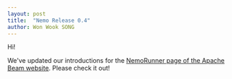 ```yaml
---
layout: post
title:  "Nemo Release 0.4"
author: Won Wook SONG
---
```



Hi!

We've updated our introductions for the [NemoRunner page of the Apache Beam website](https://beam.apache.org/documentation/runners/nemo/). Please check it out!
